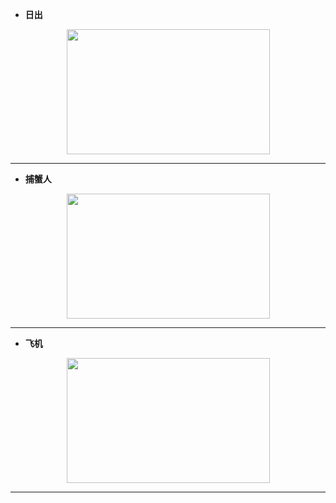 - **日出**
<div align=center><img width="325" height="200" src="https://github.com/YurongChen1998/YurongChen1998.github.io/blob/gh-pages/img/Photo/Xiamen%20City/DSC01336.JPG"/></div>

---
- **捕蟹人**
<div align=center><img width="325" height="200" src="https://github.com/YurongChen1998/YurongChen1998.github.io/blob/gh-pages/img/Photo/Xiamen%20City/DSC01420.JPG"/></div>

---
- **飞机**
<div align=center><img width="325" height="200" src="https://github.com/YurongChen1998/YurongChen1998.github.io/blob/gh-pages/img/Photo/Xiamen%20City/DSC01593.JPG"/></div>

---
